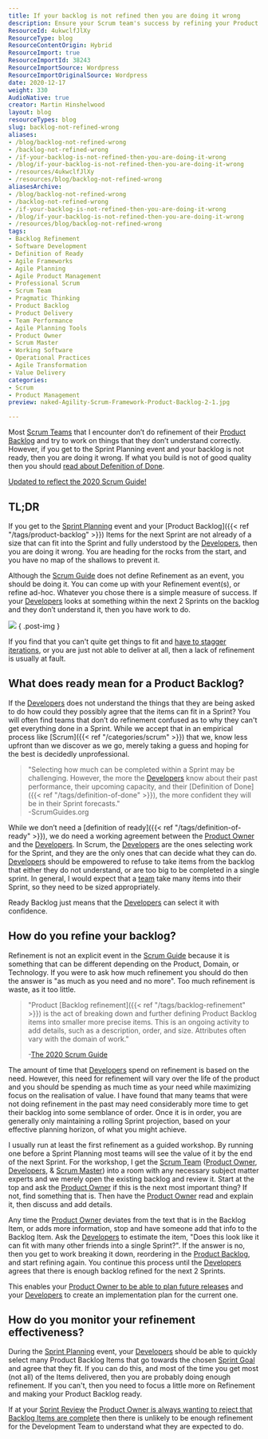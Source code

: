 ```yaml
---
title: If your backlog is not refined then you are doing it wrong
description: Ensure your Scrum team's success by refining your Product Backlog. Discover effective strategies to enhance clarity and quality in Sprint Planning.
ResourceId: 4ukwclfJlXy
ResourceType: blog
ResourceContentOrigin: Hybrid
ResourceImport: true
ResourceImportId: 38243
ResourceImportSource: Wordpress
ResourceImportOriginalSource: Wordpress
date: 2020-12-17
weight: 330
AudioNative: true
creator: Martin Hinshelwood
layout: blog
resourceTypes: blog
slug: backlog-not-refined-wrong
aliases:
- /blog/backlog-not-refined-wrong
- /backlog-not-refined-wrong
- /if-your-backlog-is-not-refined-then-you-are-doing-it-wrong
- /blog/if-your-backlog-is-not-refined-then-you-are-doing-it-wrong
- /resources/4ukwclfJlXy
- /resources/blog/backlog-not-refined-wrong
aliasesArchive:
- /blog/backlog-not-refined-wrong
- /backlog-not-refined-wrong
- /if-your-backlog-is-not-refined-then-you-are-doing-it-wrong
- /blog/if-your-backlog-is-not-refined-then-you-are-doing-it-wrong
- /resources/blog/backlog-not-refined-wrong
tags:
- Backlog Refinement
- Software Development
- Definition of Ready
- Agile Frameworks
- Agile Planning
- Agile Product Management
- Professional Scrum
- Scrum Team
- Pragmatic Thinking
- Product Backlog
- Product Delivery
- Team Performance
- Agile Planning Tools
- Product Owner
- Scrum Master
- Working Software
- Operational Practices
- Agile Transformation
- Value Delivery
categories:
- Scrum
- Product Management
preview: naked-Agility-Scrum-Framework-Product-Backlog-2-1.jpg

---
```

Most [Scrum Teams](/the-2020-scrum-guide/#scrum-team) that I encounter don’t do refinement of their [Product Backlog](/the-2020-scrum-guide/#product-backlog) and try to work on things that they don’t understand correctly. However, if you get to the Sprint Planning event and your backlog is not ready, then you are doing it wrong. If what you build is not of good quality then you should [read about Defenition of Done](/blog/getting-started-definition-done-dod/).

[Updated to reflect the 2020 Scrum Guide!](https://nkdagility.com/the-2020-scrum-guide/)

## TL;DR

If you get to the [Sprint Planning](/the-2020-scrum-guide/#sprint-planning) event and your [Product Backlog]({{< ref "/tags/product-backlog" >}}) Items for the next Sprint are not already of a size that can fit into the Sprint and fully understood by the [Developers](/the-2020-scrum-guide/#developers), then you are doing it wrong. You are heading for the rocks from the start, and you have no map of the shallows to prevent it.

Although the [Scrum Guide](/the-2020-scrum-guide/) does not define Refinement as an event, you should be doing it. You can come up with your Refinement event(s), or refine ad-hoc. Whatever you chose there is a simple measure of success. If your [Developers](/the-2020-scrum-guide/#developers) looks at something within the next 2 Sprints on the backlog and they don’t understand it, then you have work to do.

![](images/naked-Agility-Scrum-Framework-Product-Backlog-920x720-1-2.jpg)
{ .post-img }

If you find that you can't quite get things to fit and [have to stagger iterations](/blog/a-better-way-than-staggered-iterations-for-delivery/), or you are just not able to deliver at all, then a lack of refinement is usually at fault.

## What does ready mean for a Product Backlog?

If the [Developers](/the-2020-scrum-guide/#developers) does not understand the things that they are being asked to do how could they possibly agree that the items can fit in a Sprint? You will often find teams that don’t do refinement confused as to why they can't get everything done in a Sprint. While we accept that in an empirical process like [Scrum]({{< ref "/categories/scrum" >}}) that we, know less upfront than we discover as we go, merely taking a guess and hoping for the best is decidedly unprofessional.

> "Selecting how much can be completed within a Sprint may be challenging. However, the more the [Developers](/the-2020-scrum-guide/#developers) know about their past performance, their upcoming capacity, and their [Definition of Done]({{< ref "/tags/definition-of-done" >}}), the more confident they will be in their Sprint forecasts."  
> \-ScrumGuides.org

While we don’t need a [definition of ready]({{< ref "/tags/definition-of-ready" >}}), we do need a working agreement between the [Product Owner](/the-2020-scrum-guide/#product-owner) and the [Developers](/the-2020-scrum-guide/#developers). In Scrum, the [Developers](/the-2020-scrum-guide/#developers) are the ones selecting work for the Sprint, and they are the only ones that can decide what they can do. [Developers](/the-2020-scrum-guide/#developers) should be empowered to refuse to take items from the backlog that either they do not understand, or are too big to be completed in a single sprint. In general, I would expect that a [team](/the-2020-scrum-guide/#scrum-team) take many items into their Sprint, so they need to be sized appropriately.

Ready Backlog just means that the [Developers](/the-2020-scrum-guide/#developers) can select it with confidence.

## How do you refine your backlog?

Refinement is not an explicit event in the [Scrum Guide](/the-2020-scrum-guide/) because it is something that can be different depending on the Product, Domain, or Technology. If you were to ask how much refinement you should do then the answer is "as much as you need and no more". Too much refinement is waste, as it too little.

> "Product [Backlog refinement]({{< ref "/tags/backlog-refinement" >}}) is the act of breaking down and further defining Product Backlog items into smaller more precise items. This is an ongoing activity to add details, such as a description, order, and size. Attributes often vary with the domain of work."
>
> \-[The 2020 Scrum Guide](/the-2020-scrum-guide/)

The amount of time that [Developers](/the-2020-scrum-guide/#developers) spend on refinement is based on the need. However, this need for refinement will vary over the life of the product and you should be spending as much time as your need while maximizing focus on the realisation of value. I have found that many teams that were not doing refinement in the past may need considerably more time to get their backlog into some semblance of order. Once it is in order, you are generally only maintaining a rolling Sprint projection, based on your effective planning horizon, of what you might achieve.

I usually run at least the first refinement as a guided workshop. By running one before a Sprint Planning most teams will see the value of it by the end of the next Sprint. For the workshop, I get the [Scrum Team](/the-2020-scrum-guide/#scrum-team) ([Product Owner](/the-2020-scrum-guide/#product-owner), [Developers](/the-2020-scrum-guide/#developers), & [Scrum Master](/the-2020-scrum-guide/#scrum-master)) into a room with any necessary subject matter experts and we merely open the existing backlog and review it. Start at the top and ask the [Product Owner](/the-2020-scrum-guide/#product-owner) if this is the next most important thing? If not, find something that is. Then have the [Product Owner](/the-2020-scrum-guide/#product-owner) read and explain it, then discuss and add details.

Any time the [Product Owner](/the-2020-scrum-guide/#product-owner) deviates from the text that is in the Backlog Item, or adds more information, stop and have someone add that info to the Backlog Item. Ask the [Developers](/the-2020-scrum-guide/#developers) to estimate the item, "Does this look like it can fit with many other friends into a single Sprint?". If the answer is no, then you get to work breaking it down, reordering in the [Product Backlog](/the-2020-scrum-guide/#product-backlog), and start refining again. You continue this process until the [Developers](/the-2020-scrum-guide/#developers) agrees that there is enough backlog refined for the next 2 Sprints.

This enables your [Product Owner to be able to plan future releases](/blog/release-planning-and-predictable-delivery/) and your [Developers](/the-2020-scrum-guide/#developers) to create an implementation plan for the current one.

## How do you monitor your refinement effectiveness?

During the [Sprint Planning](/the-2020-scrum-guide/#sprint-planning) event, your [Developers](/the-2020-scrum-guide/#developers) should be able to quickly select many Product Backlog Items that go towards the chosen [Sprint Goal](/the-2020-scrum-guide/#commitment-sprint-goal) and agree that they fit. If you can do this, and most of the time you get most (not all) of the Items delivered, then you are probably doing enough refinement. If you can't, then you need to focus a little more on Refinement and making your Product Backlog ready.

If at your [Sprint Review](/the-2020-scrum-guide/#sprint-review) the [Product Owner is always wanting to reject that Backlog Items are complete](/blog/the-fallacy-of-the-rejected-backlog-item/) then there is unlikely to be enough refinement for the Development Team to understand what they are expected to do.
